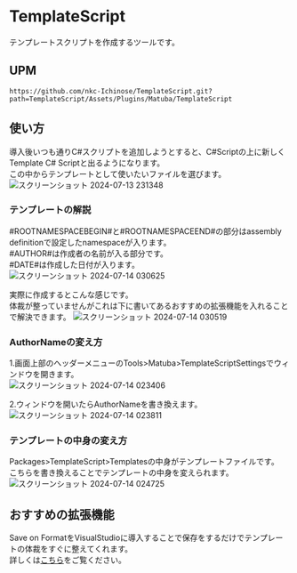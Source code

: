 # TemplateScript
テンプレートスクリプトを作成するツールです。

## UPM  
`https://github.com/nkc-Ichinose/TemplateScript.git?path=TemplateScript/Assets/Plugins/Matuba/TemplateScript`

## 使い方
導入後いつも通りC#スクリプトを追加しようとすると、C#Scriptの上に新しくTemplate C# Scriptと出るようになります。  
この中からテンプレートとして使いたいファイルを選びます。  
![スクリーンショット 2024-07-13 231348](https://github.com/user-attachments/assets/c76cffe9-63b0-4211-a48a-f548f28fb077)

### テンプレートの解説
#ROOTNAMESPACEBEGIN#と#ROOTNAMESPACEEND#の部分はassembly definitionで設定したnamespaceが入ります。  
#AUTHOR#は作成者の名前が入る部分です。  
#DATE#は作成した日付が入ります。  
![スクリーンショット 2024-07-14 030625](https://github.com/user-attachments/assets/3cdc7842-4c1f-4c04-ad3a-f162e68f62d9)

実際に作成するとこんな感じです。  
体裁が整っていませんがこれは下に書いてあるおすすめの拡張機能を入れることで解決できます。
![スクリーンショット 2024-07-14 030519](https://github.com/user-attachments/assets/9cb413ea-ce0d-4e00-a5b3-2e56c2ee7993)

### AuthorNameの変え方
1.画面上部のヘッダーメニューのTools>Matuba>TemplateScriptSettingsでウィンドウを開きます。  
![スクリーンショット 2024-07-14 023406](https://github.com/user-attachments/assets/062c5e8b-ce14-4ddb-aba0-d67ab2a6104a)

2.ウィンドウを開いたらAuthorNameを書き換えます。  
![スクリーンショット 2024-07-14 023811](https://github.com/user-attachments/assets/31b2240a-f808-46ba-a683-87ebd2b16c80)

### テンプレートの中身の変え方
Packages>TemplateScript>Templatesの中身がテンプレートファイルです。  
こちらを書き換えることでテンプレートの中身を変えられます。  
![スクリーンショット 2024-07-14 024725](https://github.com/user-attachments/assets/b38e1bf8-72c7-494a-98d2-1d212e2fa370)

## おすすめの拡張機能
Save on FormatをVisualStudioに導入することで保存をするだけでテンプレートの体裁をすぐに整えてくれます。  
詳しくは[こちら](https://note.com/matuba1335/n/n1761a1e297fb)をご覧ください。
